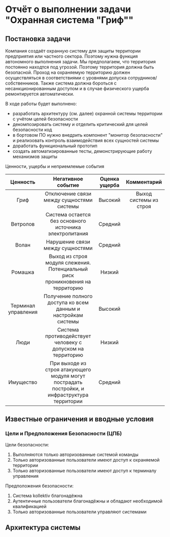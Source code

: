 # Отчёт о выполнении задачи "Охранная система "Гриф""


## Постановка задачи
Компания создаёт охранную систему для защиты территории предприятия или частного сектора. Поэтому нужна функция автономного выполнения задачи.
Мы предполагаем, что территория постоянно находтся под угрозой. Поэтому территория должна быть безопасной.
Проход на охраняемую территорию должен осуществляться в соответствиями с уровнями допуска сотрудников/собственников. Также система должна бороться с несанкционированным доступом и в случае физического ущерба ремонтируется автоматически.   

В ходе работы будет выполнено:

- разработать архитектуру (см. далее) охранной системы территории с учётом целей безопасности
- декомпозировать систему и отделить критический для целей безопасности код
- в бортовом ПО нужно внедрить компонент "монитор безопасности" и реализовать контроль взаимодействия всех сущностей системы
- доработать функциональный прототип
- создать автоматизированные тесты, демонстрирующие работу механизмов защиты

Ценности, ущербы и неприемлемые события

|Ценность|Негативное событие|Оценка ущерба|Комментарий|
|:-:|:-:|:-:|:-:|
|Гриф|Отключение связи между сущностями системы|Высокий|Выход системы из строя|
|Ветролов|Система остается без основного источника электропитания|Средний||
|Волан|Нарушение связи между сущностями|Средний||
|Ромашка|Выход из строя модуля слежения. Потенциальный риск проникновения на территорию|Низкий||
|Терминал управления|Получение полного доступа ко всем данным и настройкам системы|Высокий||
|Люди|Система противодействует человеку с допуском на территорию|Низкий||
|Имущество|При выходе из строя атакующего модуля могут пострадать постройки, и инфраструктура территории |Средний||

## Известные ограничения и вводные условия
### Цели и Предположения Безопасности (ЦПБ)
Цели безопасности:
1. Выполняются только авторизованные системой команды
2. Только авторизованные пользователи имеют доступ к охраняемой территории
3. Только авторизованные пользователи имеют доступ к терминалу управления

Предположения безопасности:
1. Система kollektiv благонадёжна
2. Аутентичные пользователи благонадёжны и обладают необходимой квалификацией
3. Только авторизованные пользователи управляют системами

## Архитектура системы


